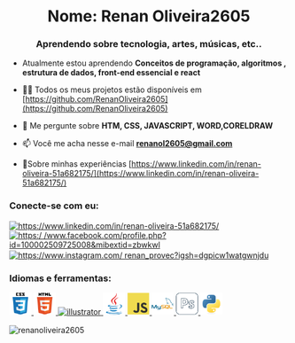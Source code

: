 <h1 align="center">Nome: Renan Oliveira2605</h1>
<h3 align="center">Aprendendo sobre tecnologia, artes, músicas, etc..</h3>

- Atualmente estou aprendendo **Conceitos de programação, algoritmos , estrutura de dados, front-end essencial e react**

- 👨‍💻 Todos os meus projetos estão disponíveis em [https://github.com/RenanOliveira2605](https://github.com/RenanOliveira2605)

- 💬 Me pergunte sobre **HTM, CSS, JAVASCRIPT, WORD,CORELDRAW**

- 📫 Você me acha nesse e-mail **renanol2605@gmail.com**

- 📄Sobre minhas experiências [https://www.linkedin.com/in/renan-oliveira-51a682175/](https://www.linkedin.com/in/renan-oliveira-51a682175/)

<h3 align="left">Conecte-se com eu:</h3>
<p align="left">
<a href="https://linkedin.com/in/https://www.linkedin.com/in/renan-oliveira-51a682175/" target= "em branco"><img align="center" src="https://raw.githubusercontent.com/rahuldkjain/github-profile-readme-generator/master/src/images/icons/Social/linked-in-alt. svg" alt="https://www.linkedin.com/in/renan-oliveira-51a682175/" altura="10" largura="10" /></a>
<a href="https://fb.com/https://www.facebook.com/profile.php?id=100002509725008&mibextid=zbwkwl" target="blank"> <img align="center" src="https://raw.githubusercontent.com/rahuldkjain/github-profile-readme-generator/master/src/images/icons/Social/facebook.svg" alt="https:/ /www.facebook.com/profile.php?id=100002509725008&mibextid=zbwkwl"  target="blank"><img align="center"
<a href="https://instagram.com/https:// www.instagram.com/renan_provec?igsh=dgpicw1watgwnjdu" target="blank"><img align="center" src="https://raw.githubusercontent.com/rahuldkjain/github-profile-readme-generator/master/src/images/icons/Social/instagram.svg" alt="https://www.instagram.com/ renan_provec?igsh=dgpicw1watgwnjdu" height="30" width="40" /></a>
</p>

<h3 align="left">Idiomas e ferramentas:</h3>
<p align="left"> <a href="https://www.w3schools.com/css/" target="_blank" rel="noreferrer"> <img src="https://raw.githubusercontent.com/devicons/devicon/master/icons/css3/css3-original-wordmark.svg" alt="css3" width="40" height="40"/> </a> <a href="https://www.w3.org/html/" target="_blank" rel="noreferrer"> <img src="https://raw.githubusercontent.com/devicons/devicon/master/icons/html5/html5-original-wordmark.svg" alt="html5" width="40" height="40"/> </a> <a href="https://www.adobe.com/in/products/illustrator.html" target="_blank" rel="noreferrer"> <img src="https://www.vectorlogo.zone/logos/adobe_illustrator/adobe_illustrator-icon.svg" alt="illustrator" width="40" height="40"/> </a> <a href="https://www.java.com" target="_blank" rel="noreferrer"> <img src="https://raw.githubusercontent.com/devicons/devicon/master/icons/java/java-original.svg" alt="java" width="40" height="40"/> </a> <a href="https://developer.mozilla.org/en-US/docs/Web/JavaScript" target="_blank" rel="noreferrer"> <img src="https://raw.githubusercontent.com/devicons/devicon/master/icons/javascript/javascript-original.svg" alt="javascript" width="40" height="40"/> </a> <a href="https://www.mysql.com/" target="_blank" rel="noreferrer"> <img src="https://raw.githubusercontent.com/devicons/devicon/master/icons/mysql/mysql-original-wordmark.svg" alt="mysql" width="40" height="40"/> </a> <a href="https://www.photoshop.com/en" target="_blank" rel="noreferrer"> <img src="https://raw.githubusercontent.com/devicons/devicon/master/icons/photoshop/photoshop-line.svg" alt="photoshop" width="40" height="40"/> </a> <a href="https://www.python.org" target="_blank" rel="noreferrer"> <img src="https://raw.githubusercontent.com/devicons/devicon/master/icons/python/python-original.svg" alt="python" width="40" height="40"/> </a> </p>

<p><img align="center" src="https://github-readme-stats.vercel.app/api/top-langs?nomedeusuário=renanoliveira2605&show_icons=true&locale=pt-BR&layout=compact" alt="renanoliveira2605" /></p>


<!---


- 👋 Hi, I’m @RenanOliveira2605
- 👀 I’m interested in ...
- 🌱 I’m currently learning ...
- 💞️ I’m looking to collaborate on ...
- 📫 How to reach me ...
- 😄 Pronouns: ...
- ⚡ Fun fact: ...

<!---
RenanOliveira2605/RenanOliveira2605 is a ✨ special ✨ repository because its `README.md` (this file) appears on your GitHub profile.
You can click the Preview link to take a look at your changes.
--->
